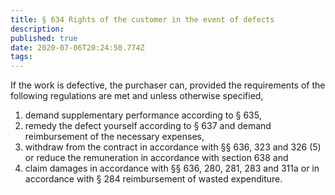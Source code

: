 ```yaml
---
title: § 634 Rights of the customer in the event of defects
description: 
published: true
date: 2020-07-06T20:24:50.774Z
tags: 
---
```


If the work is defective, the purchaser can, provided the requirements of the following regulations are met and unless otherwise specified,
1. demand supplementary performance according to § 635,
2. remedy the defect yourself according to § 637 and demand reimbursement of the necessary expenses,
3. withdraw from the contract in accordance with §§ 636, 323 and 326 (5) or reduce the remuneration in accordance with section 638 and
4. claim damages in accordance with §§ 636, 280, 281, 283 and 311a or in accordance with § 284 reimbursement of wasted expenditure.
